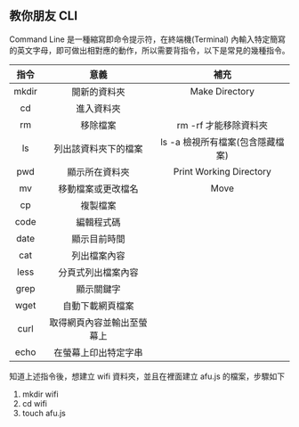 ## 教你朋友 CLI

Command Line 是一種縮寫即命令提示符，在終端機(Terminal) 內輸入特定簡寫的英文字母，即可做出相對應的動作，所以需要背指令，以下是常見的幾種指令。


|指令|意義|補充|
|:-:|:-:|:-:|
|mkdir|開新的資料夾|Make Directory|
|cd|進入資料夾||
|rm|移除檔案|rm -rf 才能移除資料夾|
|ls|列出該資料夾下的檔案|ls -a 檢視所有檔案(包含隱藏檔案)|
|pwd|顯示所在資料夾|Print Working Directory|
|mv|移動檔案或更改檔名|Move|
|cp|複製檔案||
|code|編輯程式碼||
|date|顯示目前時間||
|cat|列出檔案內容||
|less|分頁式列出檔案內容|
|grep|顯示關鍵字||
|wget|自動下載網頁檔案||
|curl|取得網頁內容並輸出至螢幕上||
|echo|在螢幕上印出特定字串||


知道上述指令後，想建立 wifi 資料夾，並且在裡面建立 afu.js 的檔案，步驟如下
1. mkdir wifi
2. cd wifi
3. touch afu.js
